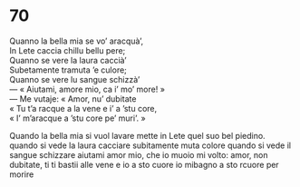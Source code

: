 # 70
  
Quanno la bella mia se vo’ aracquà’,  
In Lete caccia chillu bellu pere;  
Quanno se vere la laura caccià’  
Subetamente tramuta ’e culore;  
Quanno se vere lu sangue schizzà’  
— « Aiutami, amore mio, ca i’ mo’ more! »  
— Me vutaje: « Amor, nu’ dubitate  
« Tu t’a racque a la vene e i’ a ’stu core,  
« I’ m’aracque a ’stu core pe’ muri’. »

Quando la bella mia si vuol lavare
mette in Lete quel suo bel piedino.
quando si vede la laura cacciare
subitamente muta colore
quando si vede il sangue schizzare
aiutami amor mio, che io muoio
mi volto: amor, non dubitate,
ti ti bastii alle vene e io a sto cuore
io mibagno a sto rcuore per morire
